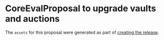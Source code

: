 # CoreEvalProposal to upgrade vaults and auctions

The `assets` for this proposal were generated as part of [creating
the release](https://github.com/Agoric/agoric-sdk/releases/tag/agoric-upgrade-16av).
